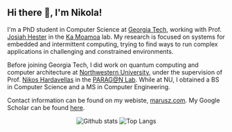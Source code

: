 ## Hi there 👋, I'm Nikola!

I'm a PhD student in Computer Science at [Georgia Tech](https://gatech.edu), working with Prof. [Josiah Hester](https://josiahhester.com/) in the [Ka Moamoa](https://kamoamoa.com/) lab.
My research is focused on systems for embedded and intermittent computing, trying to find ways to run complex applications in challenging and constrained environments.

Before joining Georgia Tech, I did work on quantum computing and computer architecture at [Northwestern University](https://www.northwestern.edu/), under the supervision of
Prof. [Nikos Hardavellas](https://users.cs.northwestern.edu/~hardav/) in the [PARAG@N Lab](https://paragon.cs.northwestern.edu/). While at NU, I obtained a BS in Computer Science
and a MS in Computer Engineering.

Contact information can be found on my webiste, [marusz.com](https://marusz.com). My Google Scholar can be found [here](https://scholar.google.com/citations?user=ye4YtpsAAAAJ&hl=en&oi=ao).

<div align="center">
  
  ![Github stats](https://github-readme-stats.vercel.app/api?username=egelja&count_private=true&show_icons=true&theme=transparent&hide_border=true&line_height=20)
  ![Top Langs](https://github-readme-stats.vercel.app/api/top-langs/?username=egelja&theme=transparent&hide_border=true&size_weight=0.5&count_weight=0.5&layout=compact&exclude_repo=caelus-cml,caelus-CPL,egelja.github.io,portfolio-v2)
  
</div>


<!--
**MrAwesomeRocks/MrAwesomeRocks** is a ✨ _special_ ✨ repository because its `README.md` (this file) appears on your GitHub profile.

Here are some ideas to get you started:

- 🔭 I’m currently working on ...
- 🌱 I’m currently learning ...
- 👯 I’m looking to collaborate on ...
- 🤔 I’m looking for help with ...
- 💬 Ask me about ...
- 📫 How to reach me: ...
- 😄 Pronouns: ...
- ⚡ Fun fact: ...
-->
